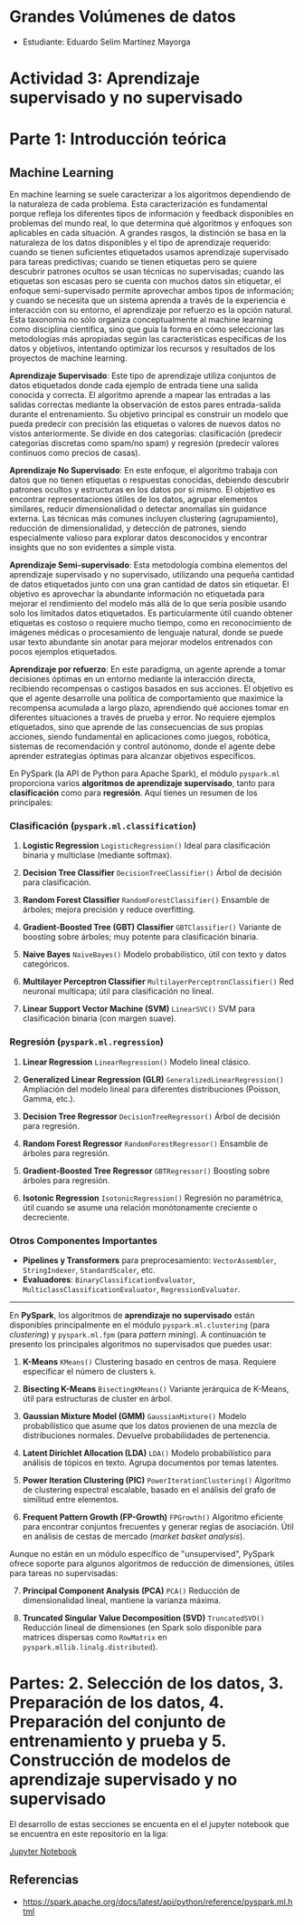 # Grandes Volúmenes de datos

+ Estudiante: Eduardo Selim Martínez Mayorga

# Actividad 3: Aprendizaje supervisado y no supervisado

# Parte 1: Introducción teórica

## Machine Learning

En machine learning se suele caracterizar a los algoritmos dependiendo de la naturaleza de cada problema. Esta caracterización es fundamental porque refleja los diferentes tipos de información y feedback disponibles en problemas del mundo real, lo que determina qué algoritmos y enfoques son aplicables en cada situación. A grandes rasgos, la distinción se basa en la naturaleza de los datos disponibles y el tipo de aprendizaje requerido: cuando se tienen suficientes etiquetados usamos aprendizaje supervisado para tareas predictivas; cuando se tienen etiquetas pero se quiere descubrir patrones ocultos se usan técnicas no supervisadas; cuando las etiquetas son escasas pero se cuenta con muchos datos sin etiquetar, el enfoque semi-supervisado permite aprovechar ambos tipos de información; y cuando se necesita que un sistema aprenda a través de la experiencia e interacción con su entorno, el aprendizaje por refuerzo es la opción natural. Esta taxonomía no sólo organiza conceptualmente al machine learning como disciplina científica, sino que guía la forma en cómo seleccionar las metodologías más apropiadas según las características específicas de los datos y objetivos, intentando optimizar los recursos y resultados de los proyectos de machine learning.

**Aprendizaje Supervisado**: Este tipo de aprendizaje utiliza conjuntos de datos etiquetados donde cada ejemplo de entrada tiene una salida conocida y correcta. El algoritmo aprende a mapear las entradas a las salidas correctas mediante la observación de estos pares entrada-salida durante el entrenamiento. Su objetivo principal es construir un modelo que pueda predecir con precisión las etiquetas o valores de nuevos datos no vistos anteriormente. Se divide en dos categorías: clasificación (predecir categorías discretas como spam/no spam) y regresión (predecir valores continuos como precios de casas).

**Aprendizaje No Supervisado**: En este enfoque, el algoritmo trabaja con datos que no tienen etiquetas o respuestas conocidas, debiendo descubrir patrones ocultos y estructuras en los datos por sí mismo. El objetivo es encontrar representaciones útiles de los datos, agrupar elementos similares, reducir dimensionalidad o detectar anomalías sin guidance externa. Las técnicas más comunes incluyen clustering (agrupamiento), reducción de dimensionalidad, y detección de patrones, siendo especialmente valioso para explorar datos desconocidos y encontrar insights que no son evidentes a simple vista.

**Aprendizaje Semi-supervisado**: Esta metodología combina elementos del aprendizaje supervisado y no supervisado, utilizando una pequeña cantidad de datos etiquetados junto con una gran cantidad de datos sin etiquetar. El objetivo es aprovechar la abundante información no etiquetada para mejorar el rendimiento del modelo más allá de lo que sería posible usando solo los limitados datos etiquetados. Es particularmente útil cuando obtener etiquetas es costoso o requiere mucho tiempo, como en reconocimiento de imágenes médicas o procesamiento de lenguaje natural, donde se puede usar texto abundante sin anotar para mejorar modelos entrenados con pocos ejemplos etiquetados.

**Aprendizaje por refuerzo**: En este paradigma, un agente aprende a tomar decisiones óptimas en un entorno mediante la interacción directa, recibiendo recompensas o castigos basados en sus acciones. El objetivo es que el agente desarrolle una política de comportamiento que maximice la recompensa acumulada a largo plazo, aprendiendo qué acciones tomar en diferentes situaciones a través de prueba y error. No requiere ejemplos etiquetados, sino que aprende de las consecuencias de sus propias acciones, siendo fundamental en aplicaciones como juegos, robótica, sistemas de recomendación y control autónomo, donde el agente debe aprender estrategias óptimas para alcanzar objetivos específicos.

En PySpark (la API de Python para Apache Spark), el módulo `pyspark.ml` proporciona varios **algoritmos de aprendizaje supervisado**, tanto para **clasificación** como para **regresión**. Aquí tienes un resumen de los principales:

### Clasificación (`pyspark.ml.classification`)

1. **Logistic Regression**
   `LogisticRegression()`
   Ideal para clasificación binaria y multiclase (mediante softmax).

2. **Decision Tree Classifier**
   `DecisionTreeClassifier()`
   Árbol de decisión para clasificación.

3. **Random Forest Classifier**
   `RandomForestClassifier()`
   Ensamble de árboles; mejora precisión y reduce overfitting.

4. **Gradient-Boosted Tree (GBT) Classifier**
   `GBTClassifier()`
   Variante de boosting sobre árboles; muy potente para clasificación binaria.

5. **Naive Bayes**
   `NaiveBayes()`
   Modelo probabilístico, útil con texto y datos categóricos.

6. **Multilayer Perceptron Classifier**
   `MultilayerPerceptronClassifier()`
   Red neuronal multicapa; útil para clasificación no lineal.

7. **Linear Support Vector Machine (SVM)**
   `LinearSVC()`
   SVM para clasificación binaria (con margen suave).

### Regresión (`pyspark.ml.regression`)

1. **Linear Regression**
   `LinearRegression()`
   Modelo lineal clásico.

2. **Generalized Linear Regression (GLR)**
   `GeneralizedLinearRegression()`
   Ampliación del modelo lineal para diferentes distribuciones (Poisson, Gamma, etc.).

3. **Decision Tree Regressor**
   `DecisionTreeRegressor()`
   Árbol de decisión para regresión.

4. **Random Forest Regressor**
   `RandomForestRegressor()`
   Ensamble de árboles para regresión.

5. **Gradient-Boosted Tree Regressor**
   `GBTRegressor()`
   Boosting sobre árboles para regresión.

6. **Isotonic Regression**
   `IsotonicRegression()`
   Regresión no paramétrica, útil cuando se asume una relación monótonamente creciente o decreciente.


### Otros Componentes Importantes

* **Pipelines y Transformers** para preprocesamiento: `VectorAssembler`, `StringIndexer`, `StandardScaler`, etc.
* **Evaluadores**: `BinaryClassificationEvaluator`, `MulticlassClassificationEvaluator`, `RegressionEvaluator`.

---

En **PySpark**, los algoritmos de **aprendizaje no supervisado** están disponibles principalmente en el módulo `pyspark.ml.clustering` (para *clustering*) y `pyspark.ml.fpm` (para *pattern mining*). A continuación te presento los principales algoritmos no supervisados que puedes usar:

1. **K-Means**
   `KMeans()`
   Clustering basado en centros de masa. Requiere especificar el número de clusters `k`.

2. **Bisecting K-Means**
   `BisectingKMeans()`
   Variante jerárquica de K-Means, útil para estructuras de cluster en árbol.

3. **Gaussian Mixture Model (GMM)**
   `GaussianMixture()`
   Modelo probabilístico que asume que los datos provienen de una mezcla de distribuciones normales. Devuelve probabilidades de pertenencia.

4. **Latent Dirichlet Allocation (LDA)**
   `LDA()`
   Modelo probabilístico para análisis de tópicos en texto. Agrupa documentos por temas latentes.

5. **Power Iteration Clustering (PIC)**
   `PowerIterationClustering()`
   Algoritmo de clustering espectral escalable, basado en el análisis del grafo de similitud entre elementos.

6. **Frequent Pattern Growth (FP-Growth)**
   `FPGrowth()`
   Algoritmo eficiente para encontrar conjuntos frecuentes y generar reglas de asociación. Útil en análisis de cestas de mercado (*market basket analysis*).


Aunque no están en un módulo específico de "unsupervised", PySpark ofrece soporte para algunos algoritmos de reducción de dimensiones, útiles para tareas no supervisadas:

7. **Principal Component Analysis (PCA)**
   `PCA()`
   Reducción de dimensionalidad lineal, mantiene la varianza máxima.

8. **Truncated Singular Value Decomposition (SVD)**
   `TruncatedSVD()`
   Reducción lineal de dimensiones (en Spark solo disponible para matrices dispersas como `RowMatrix` en `pyspark.mllib.linalg.distributed`).

# Partes: 2. Selección de los datos, 3. Preparación de los datos, 4. Preparación del conjunto de entrenamiento y prueba y 5. Construcción de modelos de aprendizaje supervisado y no supervisado

El desarrollo de estas secciones se encuenta en el el jupyter notebook que se encuentra en este repositorio en la liga:

[Jupyter Notebook](./ProyectoEntrega3ML_A01795167.ipynb)

## Referencias

+ https://spark.apache.org/docs/latest/api/python/reference/pyspark.ml.html
